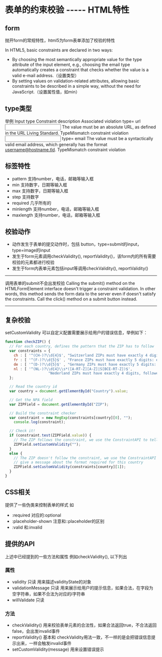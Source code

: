 表单的约束校验
----- HTML特性
================

## form ##

抛开form的常规特性，html5为form表单添加了校验的特性

In HTML5, basic constraints are declared in two ways:

- By choosing the most semantically appropriate value for the type attribute of the input element, e.g., choosing the email type automatically creates a constraint that checks whether the value is a valid e-mail address.（设置类型）
- By setting values on validation-related attributes, allowing basic constraints to be described in a simple way, without the need for JavaScript.（设置属性值，如min）

## type类型 ##

举例
Input type	Constraint description	Associated violation type= url
<input type="URL">	The value must be an absolute URL, as defined in the URL Living Standard.	TypeMismatch constraint violation
<input type="email"> type= email	The value must be a syntactically valid email address, which generally has the format username@hostname.tld.	TypeMismatch constraint violation

## 标签特性 ##

- pattern 支持number，电话，邮箱等输入框
- min 支持数字，日期等输入框
- max  支持数字，日期等输入框
- step 支持数字
- required 几乎所有的
- minlength 支持number，电话，邮箱等输入框
- maxlength 支持number，电话，邮箱等输入框

## 校验动作 ##

- 动作发生于表单的提交动作时，包括 button，type=submit的input，type=image的input
- 发生于form元素调用checkValidity(), reportValidity()，该form内的所有需要校验的元素都进行校验
- 发生于form内表单元素包括input等调用checkValidity(), reportValidity()
***
调用表单的submit不会出发校验
Calling the submit() method on the HTMLFormElement interface doesn't trigger a constraint validation. In other words, this method sends the form data to the server even if doesn't satisfy the constraints. Call the click() method on a submit button instead.
***

## 复杂校验 ##

setCustomValidity 可以自定义配置需要展示给用户的错误信息，举例如下：

``` javascript
function checkZIP() {
  // For each country, defines the pattern that the ZIP has to follow
  var constraints = {
    ch : [ '^(CH-)?\\d{4}$', "Switzerland ZIPs must have exactly 4 digits: e.g. CH-1950 or 1950" ],
    fr : [ '^(F-)?\\d{5}$' , "France ZIPs must have exactly 5 digits: e.g. F-75012 or 75012" ],
    de : [ '^(D-)?\\d{5}$' , "Germany ZIPs must have exactly 5 digits: e.g. D-12345 or 12345" ],
    nl : [ '^(NL-)?\\d{4}\\s*([A-RT-Z][A-Z]|S[BCE-RT-Z])$',
                    "Nederland ZIPs must have exactly 4 digits, followed by 2 letters except SA, SD and SS" ]
  };

  // Read the country id
  var country = document.getElementById("Country").value;

  // Get the NPA field
  var ZIPField = document.getElementById("ZIP");

  // Build the constraint checker
  var constraint = new RegExp(constraints[country][0], "");
    console.log(constraint);

  // Check it!
  if (constraint.test(ZIPField.value)) {
    // The ZIP follows the constraint, we use the ConstraintAPI to tell it
    ZIPField.setCustomValidity("");
  }
  else {
    // The ZIP doesn't follow the constraint, we use the ConstraintAPI to
    // give a message about the format required for this country
    ZIPField.setCustomValidity(constraints[country][1]);
  }
}
```
## CSS相关 ##

提供了一些伪类来控制表单的样式
如

- :required 对应的:optional
- :placeholder-shown 注意和::placeholder的区别
- :valid 和:invalid

## 提供的API ##

上述中已经提到的一些方法和属性
例如checkValidity(), 以下列出
### 属性 ###

- validity 只读 用来描述validityState的对象
- validationMessage  只读 用来展示给用户的提示信息，如果合法，在字段为空字符串，如果不合法为对应的i字符串
- willValidate 只读

### 方法 ###

- checkValidity() 用来校验表单元素的合法性，如果合法返回true，不合法返回false，会出发invalid事件
- reportValidity() 基本和 checkValidity用法一致，不一样的是会把错误信息提示出来，一样会触发invalid事件
- setCustomValidity(message) 用来设置错误提示

